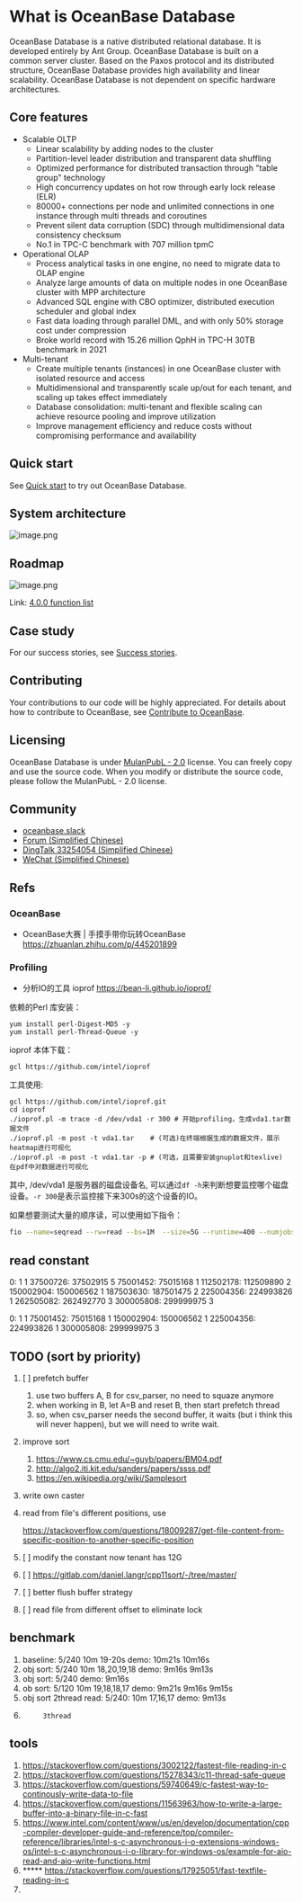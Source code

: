 # What is OceanBase Database
OceanBase Database is a native distributed relational database. It is developed entirely by Ant Group. OceanBase Database is built on a common server cluster. Based on the Paxos protocol and its distributed structure, OceanBase Database provides high availability and linear scalability. OceanBase Database is not dependent on specific hardware architectures.

## Core features

- Scalable OLTP
   - Linear scalability by adding nodes to the cluster
   - Partition-level leader distribution and transparent data shuffling 
   - Optimized performance for distributed transaction through "table group" technology
   - High concurrency updates on hot row through early lock release (ELR)
   - 80000+ connections per node and unlimited connections in one instance through multi threads and coroutines
   - Prevent silent data corruption (SDC) through multidimensional data consistency checksum
   - No.1 in TPC-C benchmark with 707 million tpmC
- Operational OLAP
   - Process analytical tasks in one engine, no need to migrate data to OLAP engine
   - Analyze large amounts of data on multiple nodes in one OceanBase cluster with MPP architecture
   - Advanced SQL engine with CBO optimizer, distributed execution scheduler and global index
   - Fast data loading through parallel DML, and with only 50% storage cost under compression
   - Broke world record with 15.26 million QphH in TPC-H 30TB benchmark in 2021
- Multi-tenant
   - Create multiple tenants (instances) in one OceanBase cluster with isolated resource and access
   - Multidimensional and transparently scale up/out for each tenant, and scaling up takes effect immediately
   - Database consolidation: multi-tenant and flexible scaling can achieve resource pooling and improve utilization
   - Improve management efficiency and reduce costs without compromising performance and availability

## Quick start
See [Quick start](https://open.oceanbase.com/quickStart) to try out OceanBase Database.

## System architecture

![image.png](https://cdn.nlark.com/yuque/0/2022/png/25820454/1667369873624-c1707034-471a-4f79-980f-6d1760dac8eb.png)

## Roadmap

![image.png](https://cdn.nlark.com/yuque/0/2022/png/25820454/1667369873613-44957682-76fe-42c2-b4c7-9356ed5b35f0.png)

Link: [4.0.0 function list](https://github.com/oceanbase/oceanbase/milestone/3)

## Case study
For our success stories, see [Success stories](https://www.oceanbase.com/en/customer/home).

## Contributing
Your contributions to our code will be highly appreciated. For details about how to contribute to OceanBase, see [Contribute to OceanBase](https://github.com/oceanbase/oceanbase/wiki/Contribute-to-OceanBase).

## Licensing
OceanBase Database is under [MulanPubL - 2.0](http://license.coscl.org.cn/MulanPubL-2.0/#english) license. You can freely copy and use the source code. When you modify or distribute the source code, please follow the MulanPubL - 2.0 license.

## Community

- [oceanbase.slack](https://oceanbase.slack.com/)
- [Forum (Simplified Chinese)](https://ask.oceanbase.com/)
- [DingTalk 33254054 (Simplified Chinese)](https://h5.dingtalk.com/circle/healthCheckin.html?corpId=ding12cfbe0afb058f3cde5ce625ff4abdf6&53108=bb418&cbdbhh=qwertyuiop&origin=1)
- [WeChat (Simplified Chinese)](https://gw.alipayobjects.com/zos/oceanbase/0a69627f-8005-4c46-be1f-aac7a2b85c13/image/2022-03-01/85d42796-4e22-463a-9658-57402d7b9bc3.png)

## Refs

### OceanBase

- OceanBase大赛 | 手摸手带你玩转OceanBase https://zhuanlan.zhihu.com/p/445201899

### Profiling

- 分析IO的工具 ioprof https://bean-li.github.io/ioprof/

依赖的Perl 库安装：

```
yum install perl-Digest-MD5 -y
yum install perl-Thread-Queue -y
```

ioprof 本体下载：

```
gcl https://github.com/intel/ioprof
```

工具使用:

```shell
gcl https://github.com/intel/ioprof.git
cd ioprof
./ioprof.pl -m trace -d /dev/vda1 -r 300 # 开始profiling，生成vda1.tar数据文件
./ioprof.pl -m post -t vda1.tar    # (可选)在终端根据生成的数据文件，展示heatmap进行可视化
./ioprof.pl -m post -t vda1.tar -p # (可选，且需要安装gnuplot和texlive) 在pdf中对数据进行可视化
```
其中, /dev/vda1 是服务器的磁盘设备名, 可以通过`df -h`来判断想要监控哪个磁盘设备。`-r 300`是表示监控接下来300s的这个设备的IO。

如果想要测试大量的顺序读，可以使用如下指令：

```sh
fio --name=seqread --rw=read --bs=1M  --size=5G --runtime=400 --numjobs=10 --direct=1 --group_reporting
```

## read constant
0: 1 1
37500726: 37502915 5
75001452: 75015168 1
112502178: 112509890 2
150002904: 150006562 1
187503630: 187501475 2
225004356: 224993826 1
262505082: 262492770 3
300005808: 299999975 3

0: 1 1
75001452: 75015168 1
150002904: 150006562 1
225004356: 224993826 1
300005808: 299999975 3

## TODO (sort by priority)
1. [ ] prefetch buffer
   1. use two buffers A, B for csv_parser, no need to squaze anymore
   2. when working in B, let A=B and reset B, then start prefetch thread
   3. so, when csv_parser needs the second buffer, it waits (but i think this will never happen), but we will need to write wait.
2. improve sort
   1. https://www.cs.cmu.edu/~guyb/papers/BM04.pdf
   2. http://algo2.iti.kit.edu/sanders/papers/ssss.pdf
   3. https://en.wikipedia.org/wiki/Samplesort
3. write own caster
4. read from file's different positions, use 
   
   https://stackoverflow.com/questions/18009287/get-file-content-from-specific-position-to-another-specific-position
5. [ ] modify the constant now tenant has 12G
6. [ ] https://gitlab.com/daniel.langr/cpp11sort/-/tree/master/
7. [ ] better flush buffer strategy
8. [ ] read file from different offset to eliminate lock

## benchmark
1. baseline: 5/240 10m 19-20s demo: 10m21s 10m16s
2. obj sort: 5/240 10m 18,20,19,18 demo: 9m16s 9m13s
3. obj sort: 5/240                 demo: 9m16s
4. ob sort:  5/120 10m 19,18,18,17 demo: 9m21s 9m16s 9m15s
5. obj sort 2thread read: 5/240: 10m 17,16,17 demo: 9m13s
6.          3thread 

## tools
1. https://stackoverflow.com/questions/3002122/fastest-file-reading-in-c
2. https://stackoverflow.com/questions/15278343/c11-thread-safe-queue
3. https://stackoverflow.com/questions/59740649/c-fastest-way-to-continously-write-data-to-file
4. https://stackoverflow.com/questions/11563963/how-to-write-a-large-buffer-into-a-binary-file-in-c-fast
5. https://www.intel.com/content/www/us/en/develop/documentation/cpp-compiler-developer-guide-and-reference/top/compiler-reference/libraries/intel-s-c-asynchronous-i-o-extensions-windows-os/intel-s-c-asynchronous-i-o-library-for-windows-os/example-for-aio-read-and-aio-write-functions.html
6. ***** https://stackoverflow.com/questions/17925051/fast-textfile-reading-in-c
7. 